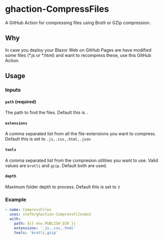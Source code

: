 # ghaction-CompressFiles

A GitHub Action for compressing files using Brotli or GZip compression.

## Why

In case you deploy your Blazor Web on GitHub Pages are have modified some files (*.js or *.html) and want to recompress these, use this GitHub Action.

## Usage

### Inputs

#### `path` (required)

The path to find the files. Default this is `.`

#### `extensions`

A comma separated list from all the file-extensions you want to compress. Default this is set to `.js,.css,.html,.json`

#### `tools`

A comma separated list from the compresion utilities you want to use. Valid values are `brotli` and `gzip`. Default both are used.

#### `depth`

Maximum folder depth to process. Default this is set to `3`

### Example

``` yml
- name: CompressFiles
  uses: stefh/ghaction-CompressFiles@v2
  with:
    path: ${{ env.PUBLISH_DIR }}
    extensions: '.js,.css,.html'
    tools: 'brotli,gzip'
```